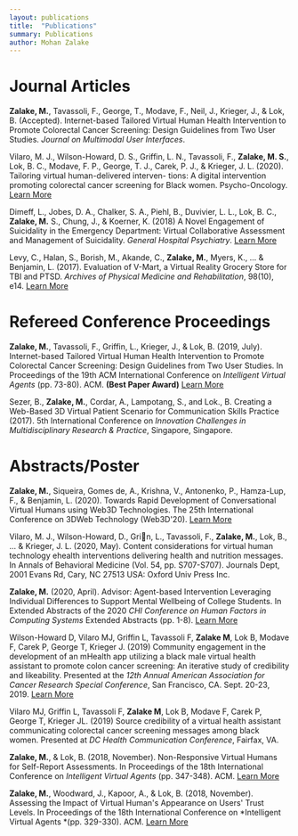 ```yaml
---
layout: publications
title:  "Publications"
summary: Publications
author: Mohan Zalake
---
```

# **Journal Articles**

**Zalake, M.**, Tavassoli, F., George, T., Modave, F., Neil, J., Krieger, J., & Lok, B. (Accepted). Internet-based Tailored Virtual Human Health Intervention to Promote Colorectal Cancer Screening: Design Guidelines from Two User Studies. *Journal on Multimodal User Interfaces*.

Vilaro, M. J., Wilson-Howard, D. S., Griffin, L. N., Tavassoli, F., **Zalake, M. S.**, Lok, B. C., Modave,
F. P., George, T. J., Carek, P. J., & Krieger, J. L. (2020). Tailoring virtual human-delivered interven-
tions: A digital intervention promoting colorectal cancer screening for Black women. Psycho-Oncology. [Learn More](https://onlinelibrary.wiley.com/doi/full/10.1002/pon.5538)

Dimeff, L., Jobes, D. A., Chalker, S. A., Piehl, B., Duvivier, L. L., Lok, B. C., **Zalake, M.** S., Chung, J., & Koerner, K. (2018) A Novel Engagement of Suicidality in the Emergency Department: Virtual Collaborative Assessment and Management of Suicidality. *General Hospital Psychiatry*. [Learn More](https://www.sciencedirect.com/science/article/pii/S0163834318300884)

Levy, C., Halan, S., Borish, M., Akande, C., **Zalake, M.**, Myers, K., ... & Benjamin, L. (2017). Evaluation of V-Mart, a Virtual Reality Grocery Store for TBI and PTSD. *Archives of Physical Medicine and Rehabilitation*, 98(10), e14. [Learn More](https://www.archives-pmr.org/article/S0003-9993(17)30590-7/abstract)

# **Refereed Conference Proceedings**

**Zalake, M.**, Tavassoli, F., Griffin, L., Krieger, J., & Lok, B. (2019, July). Internet-based Tailored Virtual Human Health Intervention to Promote Colorectal Cancer Screening: Design Guidelines from Two User Studies. In Proceedings of the 19th ACM International Conference on *Intelligent Virtual Agents* (pp. 73-80). ACM. **(Best Paper Award)** [Learn More](https://dl.acm.org/doi/abs/10.1145/3308532.3329471)

Sezer, B., **Zalake, M.**, Cordar, A., Lampotang, S., and Lok., B. Creating a Web-Based 3D Virtual Patient Scenario for Communication Skills Practice (2017). 5th International Conference on *Innovation Challenges in Multidisciplinary Research & Practice*, Singapore, Singapore.

# **Abstracts/Poster**

**Zalake, M.**, Siqueira, Gomes de, A., Krishna, V., Antonenko, P., Hamza-Lup, F., & Benjamin, L.
(2020). Towards Rapid Development of Conversational Virtual Humans using Web3D Technologies.
The 25th International Conference on 3DWeb Technology (Web3D'20). [Learn More](https://doi.org/10.1145/3424616.3424727)

Vilaro, M. J., Wilson-Howard, D., Grin, L., Tavassoli, F., **Zalake, M.**, Lok, B., ... & Krieger, J.
L. (2020, May). Content considerations for virtual human technology ehealth interventions delivering
health and nutrition messages. In Annals of Behavioral Medicine (Vol. 54, pp. S707-S707). Journals
Dept, 2001 Evans Rd, Cary, NC 27513 USA: Oxford Univ Press Inc.

**Zalake, M.** (2020, April). Advisor: Agent-based Intervention Leveraging Individual Differences to Support Mental Wellbeing of College Students. In Extended Abstracts of the 2020 *CHI Conference on Human Factors in Computing Systems* Extended Abstracts (pp. 1-8). [Learn More](https://dl.acm.org/doi/abs/10.1145/3334480.3375026)

Wilson-Howard D, Vilaro MJ, Griffin L, Tavassoli F, **Zalake M**, Lok B, Modave F, Carek P, George T, Krieger J. (2019) Community engagement in the development of an mHealth app utilizing a black male virtual health assistant to promote colon cancer screening: An iterative study of credibility and likeability. Presented at the *12th Annual American Association for Cancer Research Special Conference*, San Francisco, CA. Sept. 20-23, 2019. [Learn More](https://cebp.aacrjournals.org/content/29/6_Supplement_2/A041.abstract)

Vilaro MJ, Griffin L, Tavassoli F, **Zalake M**, Lok B, Modave F, Carek P, George T, Krieger JL. (2019) Source credibility of a virtual health assistant communicating colorectal cancer screening messages among black women. Presented at *DC Health Communication Conference*, Fairfax, VA.

**Zalake, M.**, & Lok, B. (2018, November). Non-Responsive Virtual Humans for Self-Report Assessments. In Proceedings of the 18th International Conference on *Intelligent Virtual Agents* (pp. 347-348). ACM. [Learn More](https://dl.acm.org/doi/abs/10.1145/3267851.3267893)

**Zalake, M.**, Woodward, J., Kapoor, A., & Lok, B. (2018, November). Assessing the Impact of Virtual Human's Appearance on Users' Trust Levels. In Proceedings of the 18th International Conference on *Intelligent Virtual Agents *(pp. 329-330). ACM. [Learn More](https://dl.acm.org/doi/abs/10.1145/3267851.3267863)
